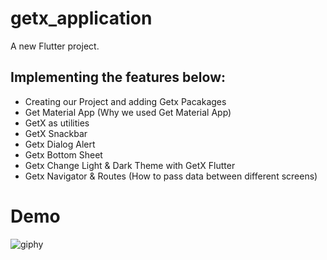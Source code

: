 # getx_application

A new Flutter project.

## Implementing the features below:

 - Creating our Project and adding Getx Pacakages
 - Get Material App (Why we used Get Material App)
 - GetX as utilities
 - GetX Snackbar
 - Getx Dialog Alert
 - Getx Bottom Sheet
 - Getx Change Light & Dark Theme with GetX Flutter
 - Getx Navigator & Routes (How to pass data between different screens)

 # Demo

![giphy](https://user-images.githubusercontent.com/113698292/222402968-8490164a-18d7-4dab-993c-5fe419e0aea8.gif)
